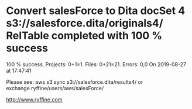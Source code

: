 # Convert salesForce to Dita docSet 4 s3://salesforce.dita/originals4/ RelTable completed with 100 % success

100 % success. Projects: 0+1=1.  Files: 0+21=21. Errors: 0,0  On 2019-08-27 at 17:47:41



Please see: aws s3 sync s3://salesforce.dita/results4/ or exchange.ryffine/users/aws/salesForce/

http://www.ryffine.com
